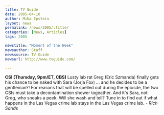 ```yaml
---
title: TV Guide
date: 2005-04-10
author: Mika Epstein
layout: news
permalink: /news/2005/:title/
categories: [News, Articles]
tags: 2005

newstitle: "Moment of the Week"
newsauthor: Staff  
newssource: TV Guide  
newsurl: http://www.tvguide.com/  

---
```

**CSI (Thursday, 9pm/ET, CBS)** Lusty lab rat Greg (Eric Szmanda) finally gets his chance to be naked with Sara (Jorja Fox) ... and he decides to be a gentleman?! For reasons that will be spelled out during the epiosde, the two CSIs must take a decontamination shower togeather. And it's Sara, not Greg, who sneaks a peek. Will she wash and tell? Tune in to find out if what happens in the Las Vegas crime lab stays in the Las Vegas crime lab. *- Rich Sands*

